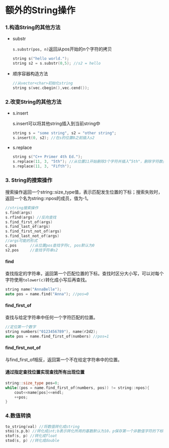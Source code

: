 # 额外的String操作

### 1.构造String的其他方法

* substr

  `s.substr(pos, n)`返回从pos开始的n个字符的拷贝

  ```c++
  string s("hello world.");
  string s2 = s.substr(0,5); //s2 = hello
  ```

* 顺序容器构造方法

  ```c++
  //从vector<char>初始化string
  string s(vec.cbegin(),vec.cend());
  ```

### 2.改变String的其他方法

* s.insert

  s.insert可以将其他string插入到当前string中

  ```c++
  string s = "some string", s2 = "other string";
  s.insert(0, s2); //在s的位置0之前插入s2
  ```

* s.replace

  ```c++
  string s("C++ Primer 4th Ed.");
  s.replace(11, 3, "5th"); //从位置11开始删除3个字符并插入“5th"，删除字符数量可以与插入数量不等
  s.replace(11, 3, "Fifth");
  ```

### 3. String的搜索操作

搜索操作返回一个string::size_type值，表示匹配发生位置的下标；搜索失败时，返回一个名为string::npos的成员，值为-1。

```c++
//string搜索操作
s.find(args)
s.rfind(args) //反向查找
s.find_first_of(args)
s.find_last_of(args)
s.find_first_not_of(args)
s.find_last_not_of(args)
//args可能的形式
c,pos      //从位置pos查找字符c, pos默认为0
s2,pos     //查找字符串s2
```

#### find

查找指定的字符串，返回第一个匹配位置的下标。查找时区分大小写，可以对每个字符使用`tolower(c)`转化成小写后再查找。

```c++
string name("AnnaBelle");
auto pos = name.find("Anna"); //pos=0
```

#### find_first_of

查找与给定字符串中任何一个字符匹配的位置。

```c++
//定位第一个数字
string numbers("0123456789"), name(r2d2);
auto pos = name.find_first_of(numbers) //pos=1
```

#### find_first_not_of

与find_first_of相反，返回第一个不在给定字符串中的位置。

#### 通过指定查找位置实现查找所有出现位置

```c++
string::size_type pos=0;
while((pos = name.find_first_of(numbers, pos)) != string::npos){
    cout<<name[pos]<<endl;
    ++pos;
}
```

### 4.数值转换

```c++
to_string(val) //将数值转化成string
stoi(s,p,b) //转化成int;b表示转化所用的基数默认为10，p保存第一个非数值字符的下标，默认为0
stof(s, p) //转化成float
stod(s, p) //转化成double
```

